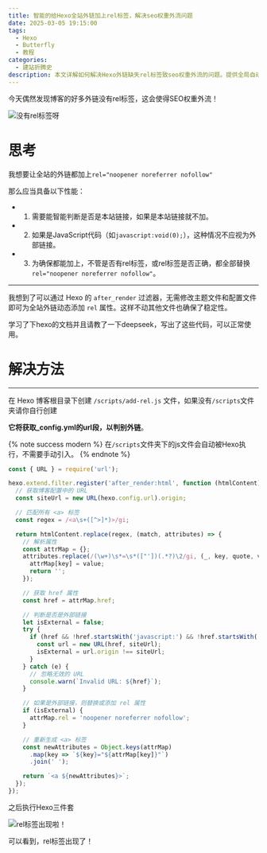 ```yaml
---
title: 智能的给Hexo全站外链加上rel标签，解决seo权重外流问题
date: 2025-03-05 19:15:00
tags:
  - Hexo
  - Butterfly
  - 教程
categories:
  - 建站折腾史
description: 本文详解如何解决Hexo外链缺失rel标签致seo权重外流的问题。提供全局自动添加rel属性的脚本方案，覆盖博客所有页面，无需修改主题和配置文件，保护你的搜索引擎排名。
---
```


今天偶然发现博客的好多外链没有rel标签，这会使得SEO权重外流！

![没有rel标签呀](\img\post\5\1norel.png)

# 思考



我想要让全站的外链都加上`rel="noopener noreferrer nofollow"`

那么应当具备以下性能：

- 1. 需要能智能判断是否是本站链接，如果是本站链接就不加。

- 2. 如果是JavaScript代码（如`javascript:void(0);`），这种情况不应视为外部链接。

- 3. 为确保都能加上，不管是否有rel标签，或rel标签是否正确，都全部替换`rel="noopener noreferrer nofollow"`。

---

我想到了可以通过 Hexo 的 `after_render` 过滤器，无需修改主题文件和配置文件即可为全站外链动态添加 `rel` 属性。这样不动其他文件也确保了稳定性。

学习了下hexo的文档并且请教了一下deepseek，写出了这些代码，可以正常使用。

# 解决方法

---

在 Hexo 博客根目录下创建 `/scripts/add-rel.js` 文件，如果没有`/scripts`文件夹请你自行创建

**它将获取_config.yml的url段，以判别外链**。



{% note success modern %}
在`/scripts`文件夹下的js文件会自动被Hexo执行，不需要手动引入。
{% endnote %}

```javascript
const { URL } = require('url');

hexo.extend.filter.register('after_render:html', function (htmlContent) {
  // 获取博客配置中的 URL
  const siteUrl = new URL(hexo.config.url).origin;

  // 匹配所有 <a> 标签
  const regex = /<a\s+([^>]*)>/gi;

  return htmlContent.replace(regex, (match, attributes) => {
    // 解析属性
    const attrMap = {};
    attributes.replace(/(\w+)\s*=\s*(["'])(.*?)\2/gi, (_, key, quote, value) => {
      attrMap[key] = value;
      return '';
    });

    // 获取 href 属性
    const href = attrMap.href;

    // 判断是否是外部链接
    let isExternal = false;
    try {
      if (href && !href.startsWith('javascript:') && !href.startsWith('#')) {
        const url = new URL(href, siteUrl);
        isExternal = url.origin !== siteUrl;
      }
    } catch (e) {
      // 忽略无效的 URL
      console.warn(`Invalid URL: ${href}`);
    }

    // 如果是外部链接，则替换或添加 rel 属性
    if (isExternal) {
      attrMap.rel = 'noopener noreferrer nofollow';
    }

    // 重新生成 <a> 标签
    const newAttributes = Object.keys(attrMap)
      .map(key => `${key}="${attrMap[key]}"`)
      .join(' ');

    return `<a ${newAttributes}>`;
  });
});
```

之后执行Hexo三件套

![rel标签出现啦！](\img\post\5\2yesrel.png)

可以看到，rel标签出现了！